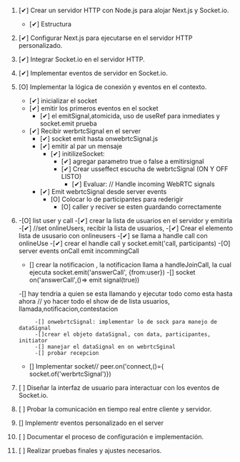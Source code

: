 1. [✔] Crear un servidor HTTP con Node.js para alojar Next.js y Socket.io.
    - [✔] Estructura

2. [✔] Configurar Next.js para ejecutarse en el servidor HTTP personalizado.
3. [✔] Integrar Socket.io en el servidor HTTP.
4. [✔] Implementar eventos de servidor en Socket.io.
5. [O] Implementar la lógica de conexión y eventos en el contexto.
    - [✔] inicializar el socket
    - [✔] emitir los primeros eventos en el socket 
        - [✔] el emitSignal,atomicida, uso de useRef para inmediates y socket.emit prueba
    - [✔] Recibir werbrtcSignal en el server
        - [✔] socket emit hasta onwebrtcSignal.js
        - [✔] emitir al par un mensaje
            - [✔] initilizeSocket: 
                - [✔] agregar parametro true o false a emitirsignal
                - [✔] Crear usseffect escucha de webrtcSignal (ON Y OFF LISTO)
                    - [✔] Evaluar: // Handle incoming WebRTC signals 
        - [✔] Emit webrtcSignal desde server events
            - [O] Colocar lo de participantes para rederigir
                - [O] caller y reciver se esten guardando correctamente
6. -[O] list user y call
    -[✔] crear la lista de usuarios en el servidor y emitirla
    -[✔] //set onlineUsers, recibir la lista de usuarios,
    -[✔] Crear el elemento lista de ususario con onlineusers 
        -[✔] se llama a handle call con onlineUse
        -[✔] crear el handle call y socket.emit('call, participants)
        -[O] server events onCall emit incommingCall
    - [] crear la notificacion , la notificacion llama a handleJoinCall, la cual ejecuta socket.emit('answerCall', {from:user})
    -[] socket on('answerCall',()=> emit signal(true)) <!-- despues la maneja socket.on('webrtcSignal ) -->


    -[] hay tendria a quien se esta llamando y ejecutar todo como esta hasta ahora 
// yo hacer todo el show de de lista usuarios, llamada,notificacion,contestacion         
            
            -[] onwebrtcSignal: implementar lo de sock para manejo de dataSignal
            -[]crear el objeto dataSignal, con data, participantes, initiator
            -[] manejar el dataSignal en on webrtcSginal
            -[] probar recepcion
    - [] Implementar socket// peer.on('connect,()={ socket.of('werbrtcSignal')})
6. [ ] Diseñar la interfaz de usuario para interactuar con los eventos de Socket.io.
7. [ ] Probar la comunicación en tiempo real entre cliente y servidor.

9. [] Implementr eventos personalizado en el server
8. [ ] Documentar el proceso de configuración e implementación.
9. [ ] Realizar pruebas finales y ajustes necesarios.

